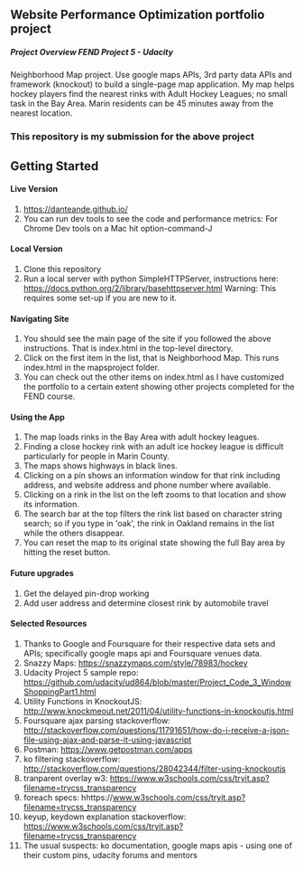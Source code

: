 ## Website Performance Optimization portfolio project

##### Project Overview FEND Project 5 - Udacity

Neighborhood Map project. Use google maps APIs, 3rd party data APIs and framework (knockout) to build a single-page map application. My map helps hockey players find the nearest rinks with Adult Hockey Leagues; no small task in the Bay Area. Marin residents can be 45 minutes away from the nearest location.



### This repository is my submission for the above project

## Getting Started

#### Live Version

1. https://danteande.github.io/
1. You can run dev tools to see the code and performance metrics: For Chrome Dev tools on a Mac hit option-command-J

#### Local Version

1. Clone this repository
1. Run a local server with python SimpleHTTPServer, instructions here: https://docs.python.org/2/library/basehttpserver.html
Warning: This requires some set-up if you are new to it.


#### Navigating Site

1. You should see the main page of the site if you followed the above instructions. That is index.html in the top-level directory.
1. Click on the first item in the list, that is Neighborhood Map. This runs index.html in the mapsproject folder.
1. You can check out the other items on index.html as I have customized the portfolio to a certain extent showing other projects completed for the FEND course.


#### Using the App

1. The map loads rinks in the Bay Area with adult hockey leagues.
1. Finding a close hockey rink with an adult ice hockey league is difficult particularly for people in Marin County.
1. The maps shows highways in black lines.
1. Clicking on a pin shows an information window for that rink including address, and website address and phone number where available.
1. Clicking on a rink in the list on the left zooms to that location and show its information.
1. The search bar at the top filters the rink list based on character string search; so if you type in 'oak', the rink in Oakland remains in the list while the others disappear.
1. You can reset the map to its original state showing the full Bay area by hitting the reset button.

#### Future upgrades

1. Get the delayed pin-drop working
1. Add user address and determine closest rink by automobile travel

#### Selected Resources

1. Thanks to Google and Foursquare for their respective data sets and APIs; specifically google maps api and Foursquare venues data.
1. Snazzy Maps: https://snazzymaps.com/style/78983/hockey
1. Udacity Project 5 sample repo: https://github.com/udacity/ud864/blob/master/Project_Code_3_WindowShoppingPart1.html
1. Utility Functions in KnockoutJS: http://www.knockmeout.net/2011/04/utility-functions-in-knockoutjs.html
1. Foursquare ajax parsing stackoverflow: http://stackoverflow.com/questions/11791651/how-do-i-receive-a-json-file-using-ajax-and-parse-it-using-javascript
1. Postman: https://www.getpostman.com/apps
1. ko filtering stackoverflow: http://stackoverflow.com/questions/28042344/filter-using-knockoutjs
1. tranparent overlay w3: https://www.w3schools.com/css/tryit.asp?filename=trycss_transparency
1. foreach specs: hhttps://www.w3schools.com/css/tryit.asp?filename=trycss_transparency
1. keyup, keydown explanation stackoverflow: https://www.w3schools.com/css/tryit.asp?filename=trycss_transparency
1. The usual suspects: ko documentation, google maps apis - using one of their custom pins, udacity forums and mentors
